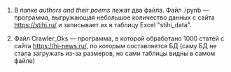 1. В папке *authors and their poems* лежат два файла. Файл .ipynb — программа, выгружающая небольшое количество данных с сайта https://stihi.ru/ и записывает их в таблицу Excel "stihi_data".

2. Файл Crawler_Oks — программа, в которой обработано 1000 статей с сайта https://hi-news.ru/, по которым составляется БД (саму БД не стала загружать из-за размеров, но сами таблицы видны в самом файле)

